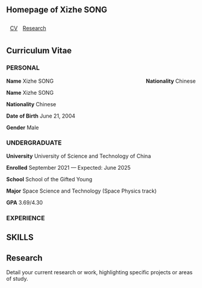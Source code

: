 <h2>Homepage of Xizhe SONG</h2>

<div style="padding: 10px;">
    <a href="#CV" style="margin-right: 10px;">CV</a>
    <a href="#research" style="margin-right: 10px;">Research</a>

</div>

<h2 id="CV">Curriculum Vitae</h2>

<h3>PERSONAL</h3>
<div style="width: 100%; display: flex; justify-content: space-between;">
    <span><strong>Name</strong> Xizhe SONG</span>
    <span><strong>Nationality</strong> Chinese</span>
</div>
<p><strong>Name</strong> Xizhe SONG</p>
<p><strong>Nationality</strong> Chinese</p>
<p><strong>Date of Birth</strong> June 21, 2004</p>
<p><strong>Gender</strong> Male</p>


<h3>UNDERGRADUATE</h3>
<p><strong>University</strong> University of Science and Technology of China</p>
<p><strong>Enrolled</strong> September 2021 — Expected: June 2025</p>
<p><strong>School</strong> School of the Gifted Young</p>
<p><strong>Major</strong> Space Science and Technology (Space Physics track)</p>
<p><strong>GPA</strong> 3.69/4.30</p>


<h3>EXPERIENCE</h3>
<!-- Add your experiences here with <p> tags -->

<h2>SKILLS</h2>


<h2 id="research">Research</h2>
<p>Detail your current research or work, highlighting specific projects or areas of study.</p>
